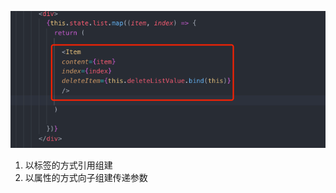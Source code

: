 ![title](https://raw.githubusercontent.com/zhouyubiu/gitnotes_images/master/gitnote/2020/06/23/1592845843243-1592845843274.png)


1. 以标签的方式引用组建
2. 以属性的方式向子组建传递参数